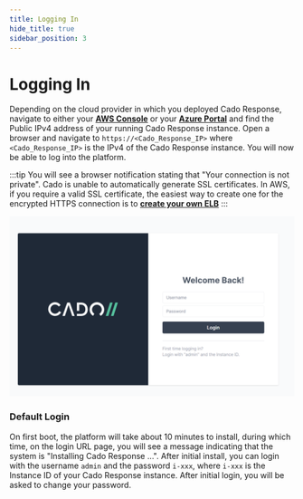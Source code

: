 ```yaml
---
title: Logging In
hide_title: true
sidebar_position: 3
---
```



# Logging In

Depending on the cloud provider in which you deployed Cado Response, navigate to either your **[AWS Console]( https://console.aws.amazon.com)** or your **[Azure Portal](https://portal.azure.com)** and find the Public IPv4 address of your running Cado Response instance.  Open a browser and navigate to `https://<Cado_Response_IP>` where `<Cado_Response_IP>` is the IPv4 of the Cado Response instance.  You will now be able to log into the platform. 

:::tip 
You will see a browser notification stating that "Your connection is not private". Cado is unable to automatically generate SSL certificates. In AWS, if you require a valid SSL certificate, the easiest way to create one for the encrypted HTTPS connection is to **[create your own ELB](https://docs.aws.amazon.com/elasticloadbalancing/latest/classic/elb-create-https-ssl-load-balancer.html)**
:::

![Login Page](/img/login.png)

### Default Login
On first boot, the platform will take about 10 minutes to install, during which time, on the login URL page, you will see a message indicating that the system is "Installing Cado Response ...".  After initial install, you can login with the username `admin` and the password `i-xxx`, where `i-xxx` is the Instance ID of your Cado Response instance.  After initial login, you will be asked to change your password.


